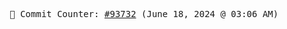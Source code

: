 <p align="center">
    <samp>
        📮 Commit Counter: <a href="https://github.com/Javascript-void0/Javascript-void0/commits/main">#93732</a> (June 18, 2024 @ 03:06 AM)
    </samp>
</p>